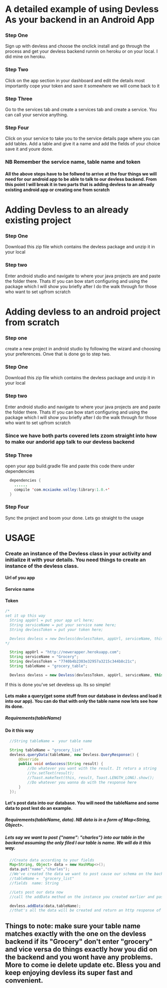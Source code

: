 # A detailed example of using Devless As your backend in an Android App

### Step One
Sign up with devless and choose the onclick install and go through the process and get your devless backend runnin on heroku or on your local. I did mine on heroku.

### Step Two
Click on the app section in your dashboard and edit the details most importantly cope your token and
save it somewhere we will come back to it

### Step Three
Go to the services tab and create a services tab and create a service. You can call your service anything.


### Step Four
Click on your service to take you to the service details page where you can add tables.
Add a table and give it a name and add the fields of your choice save it and youre done.


### NB Remember the service name, table name and token

#### All the above steps have to be follwed to arrive at the four things we will need for our android app to be able to talk to our devless backend. From this point I will break it in two parts that is adding devless to an already existing android app or creating one from scratch

# Adding Devless to an already existing project

### Step One
Download this zip file which contains the devless package and unzip it in your local

### Step two
Enter android studio and navigate to where your java projects are and paste the folder there. Thats it! you can bow start configuring and using the package which I will show you briefly after I do the walk through for those who want to set upfrom scratch


# Adding devless to an android project from scratch

### Step one
create a new project in android studio by following the wizard and choosing your preferences. Onve that is done go to step two.

### Step One
Download this zip file which contains the devless package and unzip it in your local

### Step two
Enter android studio and navigate to where your java projects are and paste the folder there. Thats it! you can bow start configuring and using the package which I will show you briefly after I do the walk through for those who want to set upfrom scratch

### Since we have both parts covered lets zzom straight into how to make our andorid app talk to our devless backend


### Step Three
open your app build.gradle file and paste this code there under dependencies
```Java
  dependencies {
    ......
    compile 'com.mcxiaoke.volley:library:1.0.+'
  }
```

### Step Four
Sync the project and boom your done. Lets go straight to the usage


# USAGE
### Create an instance of the Devless class in your activity and initialize it with your details. You need things to create an instance of the devless class.
#### Url of you app
#### Service name
#### Token
```Java
/*
set it up this way
  String appUrl = put your app url here;
  String serviceName = put your service name here;
  String devlessToken = put your token here;

  Devless devless = new Devless(devlessToken, appUrl, serviceName, this )  
*/

  String appUrl = "http://newerapper.herokuapp.com";
  String serviceName = "Grocery";
  String devlessToken = "7740b4b2303e32957a3215c344b8c21c";
  String tableName = "grocery_table";

  Devless devless = new Devless(devlessToken, appUrl, serviceName, this );
```
If this is done you've set develess up.  Its so simple!

#### Lets make a query(get some stuff from our database in devless and load it into our app). You can do that with only the table name now lets see how its done.
#####  Requirements(tableName)
#### Do it this way
```Java
  //String tableName =  your table name

  String tableName = "grocery_list"
  devless.queryData(tableName, new Devless.QueryResponse() {
      @Override
      public void onSuccess(String result) {
          //Do whatever you want with the result. It returs a string
          //tv.setText(result);
          //Toast.makeText(this, result, Toast.LENGTH_LONG).show();
          //Do whatever you wanna do with the response here
      }
  });
```

#### Let's post data into our database. You will need the tableName and some data to post lest do an example.

##### Requirements(tableName, data). NB data is in a form of Map<String, Object>.
##### Lets say we want to post {"name": "charles"} into our table in the backend assuming the only filed I our table is name. We will do it this way.

```Java
  //Create data according to your fields
  Map<String, Object> data = new HashMap<>();
  data.put("name","charles");
  //We've created the data we want to post cause our schema on the backend looks something like this
  //tableName =  "grocery_list"
  //fields  name: String

  //Lets post our data now
  //call the addData method on the instance you created earlier and pass in the data and table name

  devless.addData(data,tableName);
  //that's all the data will be created and return an http response of ok
```

## Things to note:  make sure your table name matches exactly with the one on the devless backend if its "Grocery" don't enter "grocery" and vice versa do things exactly how you did on the backend and you wont have any problems. More to come ie delete update etc. Bless you and keep enjoying devless its super fast and convenient.
